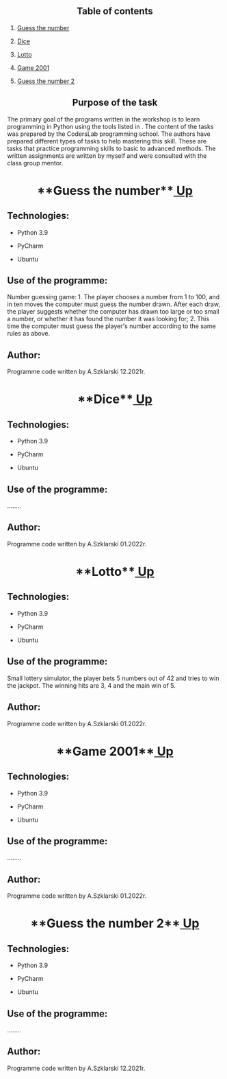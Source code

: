 <h2 align="center"><a name="Up">Table of contents</a></h2> 
<ol>
<li><p><a href="#Task1">Guess the number</a></p>   
<li><p><a href="#Task2">Dice</a></p>     
<li><p><a href="#Task3">Lotto</a></p>    
<li><p><a href="#Task4">Game 2001</a></p>
<li><p><a href="#Task5">Guess the number 2</a></p>   
</ol>

<h2 align="center">Purpose of the task</h2>
<p>The primary goal of the programs written in the workshop is to learn programming in Python using the tools listed in . The content of the tasks was prepared by the CodersLab programming school. The authors have prepared different types of tasks to help mastering this skill. These are tasks that practice programming skills to basic to advanced methods. The written assignments are written by myself and were consulted with the class group mentor.<p>


<h1 align="center">**<a name="Task1">Guess the number</a>**<a href="#Up"> Up </a></h1>  
  
## Technologies:
<ul>
<li><p>Python 3.9</p>
<li><p>PyCharm</p>
<li><p>Ubuntu</p>
</ul>

## Use of the programme:
<p>Number guessing game:
1. The player chooses a number from 1 to 100, and in ten moves the computer must guess the number drawn. After each draw, the player suggests whether the computer has drawn too large or too small a number, or whether it has found the number it was looking for;
2. This time the computer must guess the player's number according to the same rules as above. </p>

## Author:
Programme code written by A.Szklarski 12.2021r.


<h1 align="center">**<a name="Task2">Dice</a>**<a href="#Up"> Up </a></h1>  
  
## Technologies:
<ul>
<li><p>Python 3.9</p>
<li><p>PyCharm</p>
<li><p>Ubuntu</p>
</ul>

## Use of the programme:
<p>........</p>

## Author:
Programme code written by A.Szklarski 01.2022r.


<h1 align="center">**<a name="Task3">Lotto</a>**<a href="#Up"> Up </a></h1>  
  
## Technologies:
<ul>
<li><p>Python 3.9</p>
<li><p>PyCharm</p>
<li><p>Ubuntu</p>
</ul>

## Use of the programme:
<p>Small lottery simulator, the player bets 5 numbers out of 42 and tries to win the jackpot. The winning hits are 3, 4 and the main win of 5.</p>

## Author:
Programme code written by A.Szklarski 01.2022r.


<h1 align="center">**<a name="Task4">Game 2001</a>**<a href="#Up"> Up </a></h1>  
  
## Technologies:
<ul>
<li><p>Python 3.9</p>
<li><p>PyCharm</p>
<li><p>Ubuntu</p>
</ul>

## Use of the programme:
<p>........</p>

## Author:
Programme code written by A.Szklarski 01.2022r.


<h1 align="center">**<a name="Task5">Guess the number 2</a>**<a href="#Up"> Up </a></h1>  
  
## Technologies:
<ul>
<li><p>Python 3.9</p>
<li><p>PyCharm</p>
<li><p>Ubuntu</p>
</ul>

## Use of the programme:
<p>........</p>

## Author:
Programme code written by A.Szklarski 12.2021r.